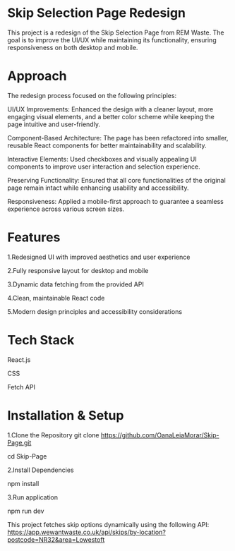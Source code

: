 # Skip Selection Page Redesign

This project is a redesign of the Skip Selection Page from REM Waste. The goal is to improve the UI/UX while maintaining its functionality, ensuring responsiveness on both desktop and mobile.

# Approach

The redesign process focused on the following principles:

UI/UX Improvements: Enhanced the design with a cleaner layout, more engaging visual elements, and a better color scheme while keeping the page intuitive and user-friendly.

Component-Based Architecture: The page has been refactored into smaller, reusable React components for better maintainability and scalability.

Interactive Elements: Used checkboxes and visually appealing UI components to improve user interaction and selection experience.

Preserving Functionality: Ensured that all core functionalities of the original page remain intact while enhancing usability and accessibility.

Responsiveness: Applied a mobile-first approach to guarantee a seamless experience across various screen sizes.

# Features

1.Redesigned UI with improved aesthetics and user experience

2.Fully responsive layout for desktop and mobile

3.Dynamic data fetching from the provided API

4.Clean, maintainable React code

5.Modern design principles and accessibility considerations

# Tech Stack
React.js

CSS

Fetch API 

# Installation & Setup

1.Clone the Repository
git clone https://github.com/OanaLeiaMorar/Skip-Page.git

cd Skip-Page


2.Install Dependencies

npm install


3.Run application

npm run dev


This project fetches skip options dynamically using the following API:
https://app.wewantwaste.co.uk/api/skips/by-location?postcode=NR32&area=Lowestoft
